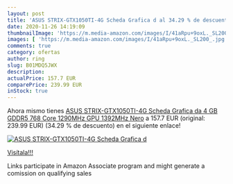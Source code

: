 ```yaml
---
layout: post
title: 'ASUS STRIX-GTX1050TI-4G Scheda Grafica d al 34.29 % de descuento'
date: 2020-11-26 14:19:09
thumbnailImage: 'https://m.media-amazon.com/images/I/41aRpu+9oxL._SL200_.jpg'
images: [ 'https://m.media-amazon.com/images/I/41aRpu+9oxL._SL200_.jpg' ]
comments: true
category: ofertas
author: ring
slug: B01MDQ5JWX
description:
actualPrice: 157.7 EUR
comparePrice: 239.99 EUR
inStock: true
---
```


Ahora mismo tienes [ASUS STRIX-GTX1050TI-4G Scheda Grafica da 4 GB GDDR5  768 Core  1290MHz GPU  1392MHz  Nero](https://www.amazon.it/dp/B01MDQ5JWX/?tag=tolees00-21) a 157.7 EUR (original: 239.99 EUR) (34.29 %  de descuento) en el siguiente enlace!

[![ASUS STRIX-GTX1050TI-4G Scheda Grafica d](https://m.media-amazon.com/images/I/41aRpu+9oxL._SL200_.jpg)](https://www.amazon.it/dp/B01MDQ5JWX/?tag=tolees00-21)

[Visítala!!!](https://www.amazon.it/dp/B01MDQ5JWX/?tag=tolees00-21)

Links participate in Amazon Associate program and might generate a comission on qualifying sales
